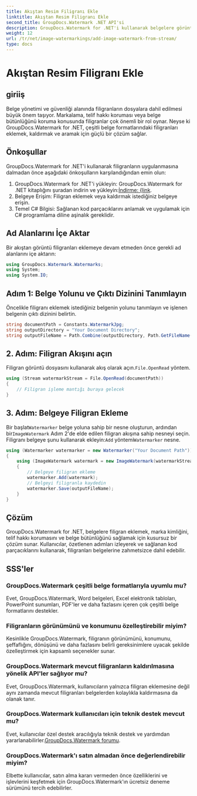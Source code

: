 ```yaml
---
title: Akıştan Resim Filigranı Ekle
linktitle: Akıştan Resim Filigranı Ekle
second_title: GroupDocs.Watermark .NET API'si
description: GroupDocs.Watermark for .NET'i kullanarak belgelere görüntü filigranlarını nasıl ekleyeceğinizi öğrenin. Sorunsuz filigran entegrasyonu için adım adım kılavuzumuzu izleyin.
weight: 12
url: /tr/net/image-watermarkings/add-image-watermark-from-stream/
type: docs
---
```

# Akıştan Resim Filigranı Ekle

## giriiş
Belge yönetimi ve güvenliği alanında filigranların dosyalara dahil edilmesi büyük önem taşıyor. Markalama, telif hakkı koruması veya belge bütünlüğünü koruma konusunda filigranlar çok önemli bir rol oynar. Neyse ki GroupDocs.Watermark for .NET, çeşitli belge formatlarındaki filigranları eklemek, kaldırmak ve aramak için güçlü bir çözüm sağlar.
## Önkoşullar
GroupDocs.Watermark for .NET'i kullanarak filigranların uygulanmasına dalmadan önce aşağıdaki önkoşulların karşılandığından emin olun:
1.  GroupDocs.Watermark for .NET'i yükleyin: GroupDocs.Watermark for .NET kitaplığını şuradan indirin ve yükleyin:[İndirme: {link](https://releases.groupdocs.com/Watermark/net/).
2. Belgeye Erişim: Filigran eklemek veya kaldırmak istediğiniz belgeye erişin.
3. Temel C# Bilgisi: Sağlanan kod parçacıklarını anlamak ve uygulamak için C# programlama diline aşinalık gereklidir.

## Ad Alanlarını İçe Aktar
Bir akıştan görüntü filigranları eklemeye devam etmeden önce gerekli ad alanlarını içe aktarın:
```csharp
using GroupDocs.Watermark.Watermarks;
using System;
using System.IO;
```

## Adım 1: Belge Yolunu ve Çıktı Dizinini Tanımlayın
Öncelikle filigranı eklemek istediğiniz belgenin yolunu tanımlayın ve işlenen belgenin çıktı dizinini belirtin.
```csharp
string documentPath = Constants.WatermarkJpg;
string outputDirectory = "Your Document Directory";
string outputFileName = Path.Combine(outputDirectory, Path.GetFileName(documentPath));
```
## 2. Adım: Filigran Akışını açın
 Filigran görüntü dosyasını kullanarak akış olarak açın.`File.OpenRead` yöntem.
```csharp
using (Stream watermarkStream = File.OpenRead(documentPath))
{
    // Filigran işleme mantığı buraya gelecek
}
```
## 3. Adım: Belgeye Filigran Ekleme
 Bir başlat`Watermarker` belge yoluna sahip bir nesne oluşturun, ardından bir`ImageWatermark` Adım 2'de elde edilen filigran akışına sahip nesneyi seçin. Filigranı belgeye şunu kullanarak ekleyin:`Add` yöntemi`Watermarker` nesne.
```csharp
using (Watermarker watermarker = new Watermarker("Your Document Path"))
{
    using (ImageWatermark watermark = new ImageWatermark(watermarkStream))
    {
        // Belgeye filigran ekleme
        watermarker.Add(watermark);
        // Belgeyi filigranla kaydedin
        watermarker.Save(outputFileName);
    }
}
```

## Çözüm
GroupDocs.Watermark for .NET, belgelere filigran eklemek, marka kimliğini, telif hakkı korumasını ve belge bütünlüğünü sağlamak için kusursuz bir çözüm sunar. Kullanıcılar, özetlenen adımları izleyerek ve sağlanan kod parçacıklarını kullanarak, filigranları belgelerine zahmetsizce dahil edebilir.
## SSS'ler
### GroupDocs.Watermark çeşitli belge formatlarıyla uyumlu mu?
Evet, GroupDocs.Watermark, Word belgeleri, Excel elektronik tabloları, PowerPoint sunumları, PDF'ler ve daha fazlasını içeren çok çeşitli belge formatlarını destekler.
### Filigranların görünümünü ve konumunu özelleştirebilir miyim?
Kesinlikle GroupDocs.Watermark, filigranın görünümünü, konumunu, şeffaflığını, dönüşünü ve daha fazlasını belirli gereksinimlere uyacak şekilde özelleştirmek için kapsamlı seçenekler sunar.
### GroupDocs.Watermark mevcut filigranların kaldırılmasına yönelik API'ler sağlıyor mu?
Evet, GroupDocs.Watermark, kullanıcıların yalnızca filigran eklemesine değil aynı zamanda mevcut filigranları belgelerden kolaylıkla kaldırmasına da olanak tanır.
### GroupDocs.Watermark kullanıcıları için teknik destek mevcut mu?
 Evet, kullanıcılar özel destek aracılığıyla teknik destek ve yardımdan yararlanabilirler.[GroupDocs.Watermark forumu](https://forum.groupdocs.com/c/watermark/19).
### GroupDocs.Watermark'ı satın almadan önce değerlendirebilir miyim?
Elbette kullanıcılar, satın alma kararı vermeden önce özelliklerini ve işlevlerini keşfetmek için GroupDocs.Watermark'ın ücretsiz deneme sürümünü tercih edebilirler.